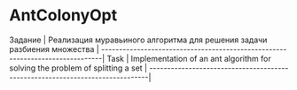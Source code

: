 # AntColonyOpt

Задание                                                                       |
Реализация муравьиного алгоритма  для решения  задачи разбиения множества     |
------------------------------------------------------------------------------|
Task                                                                          |
Implementation of an ant algorithm for solving the problem of splitting a set |
------------------------------------------------------------------------------|
